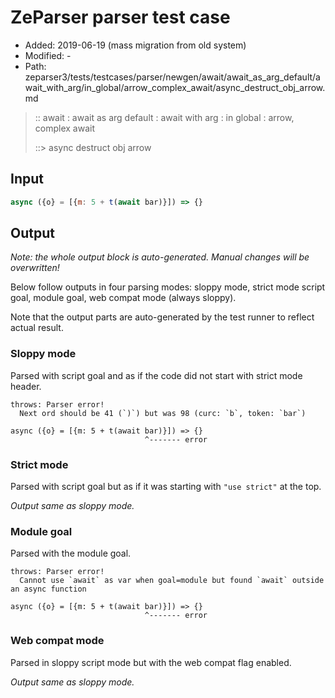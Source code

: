 # ZeParser parser test case

- Added: 2019-06-19 (mass migration from old system)
- Modified: -
- Path: zeparser3/tests/testcases/parser/newgen/await/await_as_arg_default/await_with_arg/in_global/arrow_complex_await/async_destruct_obj_arrow.md

> :: await : await as arg default : await with arg : in global : arrow, complex await
>
> ::> async destruct obj arrow

## Input

`````js
async ({o} = [{m: 5 + t(await bar)}]) => {}
`````

## Output

_Note: the whole output block is auto-generated. Manual changes will be overwritten!_

Below follow outputs in four parsing modes: sloppy mode, strict mode script goal, module goal, web compat mode (always sloppy).

Note that the output parts are auto-generated by the test runner to reflect actual result.

### Sloppy mode

Parsed with script goal and as if the code did not start with strict mode header.

`````
throws: Parser error!
  Next ord should be 41 (`)`) but was 98 (curc: `b`, token: `bar`)

async ({o} = [{m: 5 + t(await bar)}]) => {}
                              ^------- error
`````

### Strict mode

Parsed with script goal but as if it was starting with `"use strict"` at the top.

_Output same as sloppy mode._

### Module goal

Parsed with the module goal.

`````
throws: Parser error!
  Cannot use `await` as var when goal=module but found `await` outside an async function

async ({o} = [{m: 5 + t(await bar)}]) => {}
                              ^------- error
`````


### Web compat mode

Parsed in sloppy script mode but with the web compat flag enabled.

_Output same as sloppy mode._
